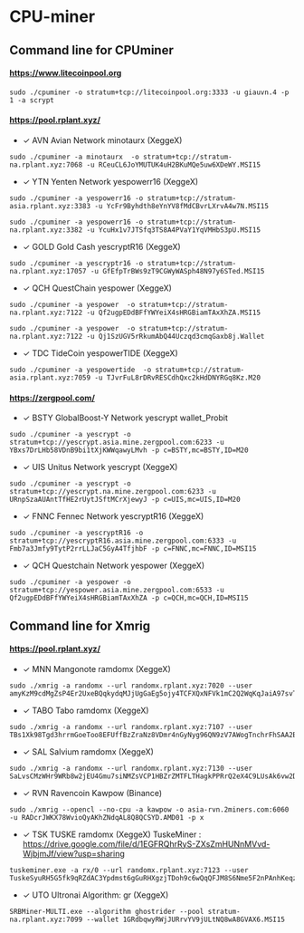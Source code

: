 CPU-miner
==============
## Command line for CPUminer

#### https://www.litecoinpool.org
```
sudo ./cpuminer -o stratum+tcp://litecoinpool.org:3333 -u giauvn.4 -p 1 -a scrypt
```

#### https://pool.rplant.xyz/
  * ✓ AVN Avian Network minotaurx (XeggeX)
```
sudo ./cpuminer -a minotaurx  -o stratum+tcp://stratum-na.rplant.xyz:7068 -u RCeuCL6JoYMUTUK4uH2BKuMQe5uw6XDeWY.MSI15
```
  * ✓ YTN Yenten Network yespowerr16 (XeggeX)
```
sudo ./cpuminer -a yespowerr16 -o stratum+tcp://stratum-asia.rplant.xyz:3383 -u YcFr9Byhdth8eYnYV8fMdCBvrLXrvA4w7N.MSI15
```
```
sudo ./cpuminer -a yespowerr16 -o stratum+tcp://stratum-na.rplant.xyz:3382 -u YcuHx1v7JTSfq3TS8A4PVaY1YqVMHbS3pU.MSI15
```
  * ✓ GOLD Gold Cash yescryptR16 (XeggeX)
```
sudo ./cpuminer -a yescryptr16 -o stratum+tcp://stratum-na.rplant.xyz:17057 -u GfEfpTrBWs9zT9CGWyWASph48N97y6STed.MSI15
```
  * ✓ QCH QuestChain yespower (XeggeX)
```
sudo ./cpuminer -a yespower  -o stratum+tcp://stratum-na.rplant.xyz:7122 -u Qf2ugpEDdBFfYWYeiX4sHRGBiamTAxXhZA.MSI15
```
```
sudo ./cpuminer -a yespower  -o stratum+tcp://stratum-na.rplant.xyz:7122 -u Qj1SzUGV5rRkumAbQ44Uczqd3cmqGaxb8j.Wallet
```
  * ✓ TDC TideCoin yespowerTIDE (XeggeX)
```
sudo ./cpuminer -a yespowertide  -o stratum+tcp://stratum-asia.rplant.xyz:7059 -u TJvrFuL8rDRvRESCdhQxc2kHdDNYRGq8Kz.M20
```
#### https://zergpool.com/
  * ✓ BSTY GlobalBoost-Y Network yescrypt wallet_Probit
```
sudo ./cpuminer -a yescrypt -o stratum+tcp://yescrypt.asia.mine.zergpool.com:6233 -u YBxs7DrLHb58VDnB9bi1tXjKWWqawyLMvh -p c=BSTY,mc=BSTY,ID=M20
```
  * ✓ UIS Unitus Network yescrypt (XeggeX)
```
sudo ./cpuminer -a yescrypt -o stratum+tcp://yescrypt.na.mine.zergpool.com:6233 -u URnpSzaAUAntTfHE2rUytJSftMCrXjewyJ -p c=UIS,mc=UIS,ID=M20
```
  * ✓ FNNC Fennec Network yescryptR16 (XeggeX)
```
sudo ./cpuminer -a yescryptR16 -o stratum+tcp://yescryptR16.asia.mine.zergpool.com:6333 -u Fmb7a3Jmfy9TytP2rrLLJaC5GyA4TfjhbF -p c=FNNC,mc=FNNC,ID=MSI15
```
  * ✓ QCH Questchain Network yespower (XeggeX)
```
sudo ./cpuminer -a yespower -o stratum+tcp://yespower.asia.mine.zergpool.com:6533 -u Qf2ugpEDdBFfYWYeiX4sHRGBiamTAxXhZA -p c=QCH,mc=QCH,ID=MSI15
```
 
## Command line for Xmrig

#### https://pool.rplant.xyz/
  * ✓ MNN Mangonote ramdomx (XeggeX)
```
sudo ./xmrig -a randomx --url randomx.rplant.xyz:7020 --user amyKzM9cdMgZsP4Er2UxeBQqkydqMJjUgGaEg5ojy4TCFXQxNFVk1mC2Q2WqKqJaiA97svTwocE4T91K6HSocwoi8vQhPNjhGg.MSI15
```
  * ✓ TABO Tabo ramdomx (XeggeX)
```
sudo ./xmrig -a randomx --url randomx.rplant.xyz:7107 --user TBs1Xk98Tgd3hrrmGoeToo8EFUffBzZraNz8VDmr4nGyNyg96QN9zV7AWogTnchrFhSAA2B3wZZQoTihEqdGy3MS8dD1iriPZL.MSI15
```
  * ✓ SAL Salvium ramdomx (XeggeX)
```
sudo ./xmrig -a randomx --url randomx.rplant.xyz:7130 --user SaLvsCMzWHr9WRb8w2jEU4Gmu7siNMZsVCP1HBZrZMTFLTHagkPPRrQ2eX4C9LUsAk6vw2DnJm3sUcU84KLwx4RmBAgk4GULdyV.MSI15
```
  * ✓ RVN Ravencoin Kawpow (Binance)
```
sudo ./xmrig --opencl --no-cpu -a kawpow -o asia-rvn.2miners.com:6060 -u RADcrJWKX78WvioQyAKhZNdqAL8Q8QCSYD.AMD01 -p x
```
  * ✓ TSK TUSKE ramdomx (XeggeX) TuskeMiner : https://drive.google.com/file/d/1EGFRQhrRyS-ZXsZmHUNnMVvd-WjbjmJf/view?usp=sharing
```
tuskeminer.exe -a rx/0 --url randomx.rplant.xyz:7123 --user TuskeSyuRH5G5fk9qRZdAC3Ypdmst6gGuRHXgzjTDoh9c6wQqQFJM8S6Nme5F2nPAnhKeqzQrgeWU9TKHbMs2mDrf58CiHTysf9GT2.MSI15
```
  * ✓ UTO Ultronai Algorithm:	gr (XeggeX) 
```
SRBMiner-MULTI.exe --algorithm ghostrider --pool stratum-na.rplant.xyz:7099 --wallet 1GRdbqwyRWjJURrvYV9jULtNQ8wA8GVAX6.MSI15
```
